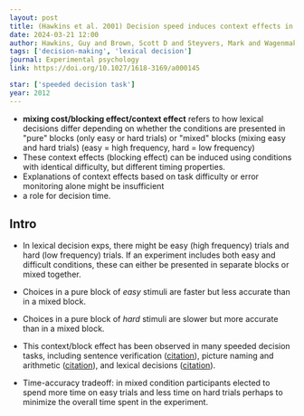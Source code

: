 ```yaml
---
layout: post
title: (Hawkins et al. 2001) Decision speed induces context effects in choice
date: 2024-03-21 12:00
author: Hawkins, Guy and Brown, Scott D and Steyvers, Mark and Wagenmakers, Eric-Jan
tags: ['decision-making', 'lexical decision']
journal: Experimental psychology
link: https://doi.org/10.1027/1618-3169/a000145

star: ['speeded decision task']
year: 2012
---
```


- **mixing cost/blocking effect/context effect** refers to how lexical decisions differ depending on whether the conditions are presented in "pure" blocks (only easy or hard trials) or "mixed" blocks (mixing easy and hard trials) (easy = high frequency, hard = low frequency)
- These context effects (blocking effect) can be induced using conditions with identical difficulty, but different timing properties. 
- Explanations of context effects based on task difficulty or error monitoring alone might be insufficient
- a role for decision time. 

## Intro

- In lexical decision exps, there might be easy (high frequency) trials and hard (low frequency) trials. If an experiment includes both easy and difficult conditions, these can either be presented in separate blocks or mixed together. 
- Choices in a pure block of *easy* stimuli are faster but less accurate than in a mixed block. 
- Choices in a pure block of *hard* stimuli are slower but more accurate than in a mixed block. 

- This context/block effect has been observed in many speeded decision tasks, including sentence verification ([citation](https://psycnet.apa.org/doi/10.1037/0096-1523.7.3.688)), picture naming and arithmetic ([citation](https://doi.org/10.1016/S0749-596X(03)00094-9)), and lexical decisions ([citation](https://doi.org/10.1016/0001-6918(95)00050-X)). 

- Time-accuracy tradeoff: in mixed condition participants elected to spend more time on easy trials and less time on hard trials perhaps to minimize the overall time spent in the experiment. 